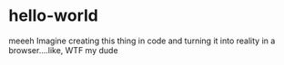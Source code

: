# hello-world
meeeh
Imagine creating this thing in code and turning it into reality in a browser....like, WTF my dude
